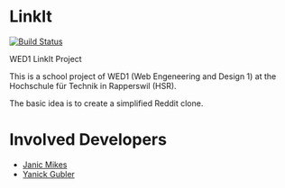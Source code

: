 # LinkIt
[![Build Status](https://travis-ci.org/janicmikes/linkit.svg)](https://travis-ci.org/janicmikes/linkit)

WED1 LinkIt Project

This is a school project of WED1 (Web Engeneering and Design 1) at the Hochschule für Technik in Rapperswil (HSR).

The basic idea is to create a simplified Reddit clone.

# Involved Developers
* [Janic Mikes](https://github.com/janicmikes)
* [Yanick Gubler](https://github.com/ygubler)

